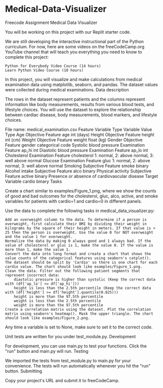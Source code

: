 # Medical-Data-Visualizer
Freecode Assignment
Medical Data Visualizer

You will be working on this project with our Replit starter code.

We are still developing the interactive instructional part of the Python curriculum. For now, here are some videos on the freeCodeCamp.org YouTube channel that will teach you everything you need to know to complete this project:

    Python for Everybody Video Course (14 hours)
    Learn Python Video Course (10 hours)

In this project, you will visualize and make calculations from medical examination data using matplotlib, seaborn, and pandas. The dataset values were collected during medical examinations.
Data description

The rows in the dataset represent patients and the columns represent information like body measurements, results from various blood tests, and lifestyle choices. You will use the dataset to explore the relationship between cardiac disease, body measurements, blood markers, and lifestyle choices.

File name: medical_examination.csv
Feature 	Variable Type 	Variable 	Value Type
Age 	Objective Feature 	age 	int (days)
Height 	Objective Feature 	height 	int (cm)
Weight 	Objective Feature 	weight 	float (kg)
Gender 	Objective Feature 	gender 	categorical code
Systolic blood pressure 	Examination Feature 	ap_hi 	int
Diastolic blood pressure 	Examination Feature 	ap_lo 	int
Cholesterol 	Examination Feature 	cholesterol 	1: normal, 2: above normal, 3: well above normal
Glucose 	Examination Feature 	gluc 	1: normal, 2: above normal, 3: well above normal
Smoking 	Subjective Feature 	smoke 	binary
Alcohol intake 	Subjective Feature 	alco 	binary
Physical activity 	Subjective Feature 	active 	binary
Presence or absence of cardiovascular disease 	Target Variable 	cardio 	binary
Tasks

Create a chart similar to examples/Figure_1.png, where we show the counts of good and bad outcomes for the cholesterol, gluc, alco, active, and smoke variables for patients with cardio=1 and cardio=0 in different panels.

Use the data to complete the following tasks in medical_data_visualizer.py:

    Add an overweight column to the data. To determine if a person is overweight, first calculate their BMI by dividing their weight in kilograms by the square of their height in meters. If that value is > 25 then the person is overweight. Use the value 0 for NOT overweight and the value 1 for overweight.
    Normalize the data by making 0 always good and 1 always bad. If the value of cholesterol or gluc is 1, make the value 0. If the value is more than 1, make the value 1.
    Convert the data into long format and create a chart that shows the value counts of the categorical features using seaborn's catplot(). The dataset should be split by 'Cardio' so there is one chart for each cardio value. The chart should look like examples/Figure_1.png.
    Clean the data. Filter out the following patient segments that represent incorrect data:
        diastolic pressure is higher than systolic (Keep the correct data with (df['ap_lo'] <= df['ap_hi']))
        height is less than the 2.5th percentile (Keep the correct data with (df['height'] >= df['height'].quantile(0.025)))
        height is more than the 97.5th percentile
        weight is less than the 2.5th percentile
        weight is more than the 97.5th percentile
    Create a correlation matrix using the dataset. Plot the correlation matrix using seaborn's heatmap(). Mask the upper triangle. The chart should look like examples/Figure_2.png.

Any time a variable is set to None, make sure to set it to the correct code.

Unit tests are written for you under test_module.py.
Development

For development, you can use main.py to test your functions. Click the "run" button and main.py will run.
Testing

We imported the tests from test_module.py to main.py for your convenience. The tests will run automatically whenever you hit the "run" button.
Submitting

Copy your project's URL and submit it to freeCodeCamp.
